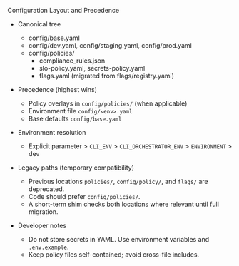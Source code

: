 Configuration Layout and Precedence

- Canonical tree
  - config/base.yaml
  - config/dev.yaml, config/staging.yaml, config/prod.yaml
  - config/policies/
    - compliance_rules.json
    - slo-policy.yaml, secrets-policy.yaml
    - flags.yaml (migrated from flags/registry.yaml)

- Precedence (highest wins)
  - Policy overlays in `config/policies/` (when applicable)
  - Environment file `config/<env>.yaml`
  - Base defaults `config/base.yaml`

- Environment resolution
  - Explicit parameter > `CLI_ENV` > `CLI_ORCHESTRATOR_ENV` > `ENVIRONMENT` > dev

- Legacy paths (temporary compatibility)
  - Previous locations `policies/`, `config/policy/`, and `flags/` are deprecated.
  - Code should prefer `config/policies/`.
  - A short-term shim checks both locations where relevant until full migration.

- Developer notes
  - Do not store secrets in YAML. Use environment variables and `.env.example`.
  - Keep policy files self-contained; avoid cross-file includes.

